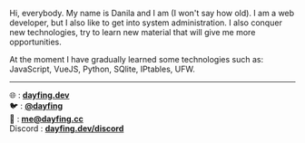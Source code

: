 Hi, everybody. My name is Danila and I am (I won't say how old). I am a web developer, but I also like to get into system administration. I also conquer new technologies, try to learn new material that will give me more opportunities. 

At the moment I have gradually learned some technologies such as: JavaScript, VueJS, Python, SQlite, IPtables, UFW. 
___

🌐 : [**dayfing.dev**](https://dayfing.dev) \
🐦 : [**@dayfing**](https://curtly.cc/tw) \
📧 : [**me@dayfing.cc**](mailto://me@dayfing.cc) \
Discord : [**dayfing.dev/discord**](https:/curtly.cc/ds)
